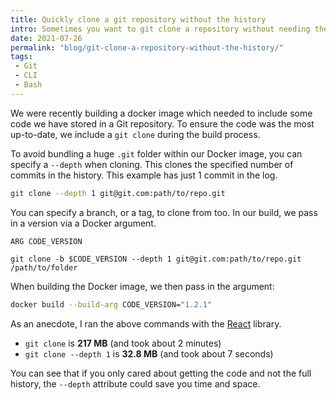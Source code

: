 ```yaml
---
title: Quickly clone a git repository without the history
intro: Sometimes you want to git clone a repository without needing the full log. Not only does this save space it speeds up the clone too
date: 2021-07-26
permalink: "blog/git-clone-a-repository-without-the-history/"
tags:
 - Git
 - CLI
 - Bash
---
```


We were recently building a docker image which needed to include some code we have stored in a Git repository. To ensure the code was the most up-to-date, we include a `git clone` during the build process.

To avoid bundling a huge `.git` folder within our Docker image, you can specify a `--depth` when cloning. This clones the specified number of commits in the history. This example has just 1 commit in the log.

```bash
git clone --depth 1 git@git.com:path/to/repo.git
```

You can specify a branch, or a tag, to clone from too. In our build, we pass in a version via a Docker argument.

```docker
ARG CODE_VERSION

git clone -b $CODE_VERSION --depth 1 git@git.com:path/to/repo.git /path/to/folder
```

When building the Docker image, we then pass in the argument:

```bash
docker build --build-arg CODE_VERSION="1.2.1"
```

As an anecdote, I ran the above commands with the [React](https://reactjs.org/) library.

- `git clone` is **217 MB** (and took about 2 minutes)
- `git clone --depth 1` is **32.8 MB** (and took about 7 seconds)

You can see that if you only cared about getting the code and not the full history, the `--depth` attribute could save you time and space.
